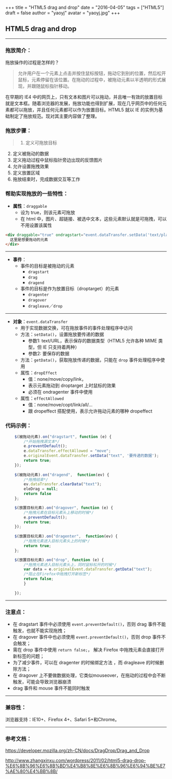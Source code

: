 ﻿+++
title = "HTML5 drag and drop"
date = "2016-04-05"
tags = ["HTML5"]
draft = false
author = "yaoyj"
avatar = "yaoyj.jpg"
+++

## HTML5 drag and drop 

*****
### 拖放简介：
拖放操作的过程是怎样的？ 
>允许用户在一个元素上点击并按住鼠标按钮，拖动它到别的位置，然后松开鼠标，元素停留在该位置。在拖动的过程中，被拖动元素以半透明的形式展现，并跟随鼠标指针移动。

在早期的 IE4 中的网页上，只有文本和图片可以拖动，并且唯一有效的放置目标就是文本框。随着浏览器的发展，拖放功能也得到扩展，现在几乎网页中的任何元素都可以拖放，并且任何元素都可以作为放置目标。HTML5 就以 IE 的实例为基础制定了拖放规范。现对其主要内容做了整理。


### 拖放步骤：
>1. 定义可拖放目标
2. 定义被拖动的数据
3. 定义拖动过程中鼠标指针旁边出现的反馈图片
4. 允许设置拖拽效果
5. 定义放置区域
6. 拖放结束时，完成数据交互等工作


### 帮助实现拖放的一些特性：

- **属性**：`draggable`
    - 设为 true，则该元素可拖放
    - 在 html 中，图片、超链接、被选中文本，这些元素默认就是可拖拽，可以不用设置该属性
``` html
<div draggable="true" ondragstart="event.dataTransfer.setData('text/plain', '这里是想要拖动的元素')">
  这里是想要拖动的元素
</div>
```
___
- **事件**：
    - 事件的目标是被拖动的元素
        - `dragstart`
        - `drag`
        - `dragend`
    - 事件的目标是作为放置目标（droptarget）的元素
        - `dragenter`
        - `dragover`
        - `dragleave`／`drop`
___
- **对象**：`event.dataTransfer`
    - 用于实现数据交换，可在拖放事件的事件处理程序中访问
    - 方法：`setData()`，设置拖放要传递的数据
        - 参数1: text/URL，表示保存的数据类型（HTML5 允许各种 MIME 类型，但 IE 只支持着两种）
        - 参数2: 要保存的数据
    - 方法：`getData()`，获取拖放传递的数据，只能在 `drop` 事件处理程序中使用
    - 属性：`dropEffect`
        - 值：none/move/copy/link，
        - 表示元素拖动到 droptarget 上时鼠标的效果
        - 必须在 ondragenter 事件中使用
    - 属性：`effectAllowed`
        - 值：none/move/copt/link/all/...
        - 跟 dropeffect 搭配使用，表示允许拖动元素的哪种 dropeffect
### 代码示例：
``` javascript
	$(被拖动元素).on("dragstart", function (e) {
	    /*开始拖拽源文本*/			
	    e.preventDefault();
	    e.dataTransfer.effectAllowed = "move";
	    e.originalEvent.dataTransfer.setData("text", '要传递的数据');
	    return true;
    });
    
    $(被拖动元素).on("dragend",  function(ev) {
        /*拖拽结束*/
        ev.dataTransfer.clearData("text");
        eleDrag = null;
        return false
    };

	$(放置目标元素).on("dragover", function (e) {
	    /*拖拽元素在目标元素头上移动的时候*/
		e.preventDefault();
		return true;
	});
	
	$(放置目标元素).on("dragenter",  function(ev) {
        /*拖拽元素进入目标元素头上的时候*/
        return true;
    };

	$(放置目标元素).on("drop", function (e) {               
	    /*拖拽元素进入目标元素头上，同时鼠标松开的时候*/
		var	data = e.originalEvent.dataTransfer.getData("text");
		/*阻止在Firefox中拖拽打开新标签*/
		return false;
		}
    	
	});
```
---
### 注意点：

- 在 dragstart 事件中必须使用 `event.preventDefault()`，否则 drag 事件不能触发，也就不能实现拖拽；
- 在 dragover 事件中也必须使用 `event.preventDefault()`，否则 drop 事件不会触发；
- 需在 drop 事件中使用 ` return false; `， 解决 Firefox 中拖拽元素会直接打开新标签的问题；
- 为了减少事件，可以在 dragenter 的时候绑定方法 ，而 dragleave 的时候删除方法；
- 在 dragover 上不要做数据处理，它类似mouseover，在拖动的过程中会不断触发，可能会导致浏览器崩溃
- drag 事件和 mouse 事件不能同时触发



---
### 兼容性：
浏览器支持：IE10+、Firefox 4+、Safari 5+和Chrome。

---

### 参考文档：
https://developer.mozilla.org/zh-CN/docs/DragDrop/Drag_and_Drop

http://www.zhangxinxu.com/wordpress/2011/02/html5-drag-drop-%E6%8B%96%E6%8B%BD%E4%B8%8E%E6%8B%96%E6%94%BE%E7%AE%80%E4%BB%8B/